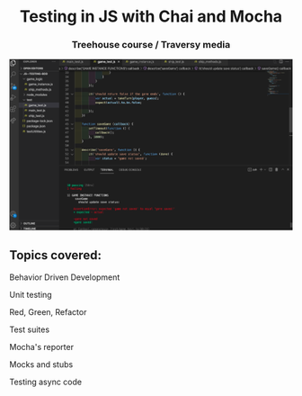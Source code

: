 <h1 align="center">Testing in JS with Chai and Mocha</h1>

<h3 align="center">Treehouse course / Traversy media</h3>


<p align="center">
  <img src="https://github.com/Ren33000/JS--testing-BDD/blob/master/Screen%20Shot%202021-12-29%20at%2020.35.09.png" alt="Screenshot app"/>
</p>

## Topics covered:

Behavior Driven Development

Unit testing

Red, Green, Refactor

Test suites

Mocha's reporter

Mocks and stubs

Testing async code
